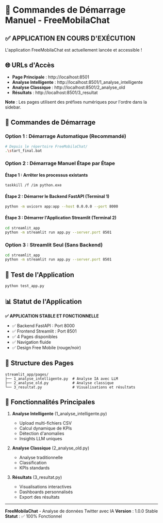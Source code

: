 # 🚀 Commandes de Démarrage Manuel - FreeMobilaChat

## ✅ **APPLICATION EN COURS D'EXÉCUTION**

L'application FreeMobilaChat est actuellement lancée et accessible !

## 🌐 **URLs d'Accès**

- **Page Principale** : http://localhost:8501
- **Analyse Intelligente** : http://localhost:8501/1_analyse_intelligente
- **Analyse Classique** : http://localhost:8501/2_analyse_old
- **Résultats** : http://localhost:8501/3_resultat

**Note** : Les pages utilisent des préfixes numériques pour l'ordre dans la sidebar.

## 🔄 **Commandes de Démarrage**

### **Option 1 : Démarrage Automatique (Recommandé)**
```bash
# Depuis le répertoire FreeMobilaChat/
.\start_final.bat
```

### **Option 2 : Démarrage Manuel Étape par Étape**

#### **Étape 1 : Arrêter les processus existants**
```bash
taskkill /f /im python.exe
```

#### **Étape 2 : Démarrer le Backend FastAPI (Terminal 1)**
```bash
python -m uvicorn app:app --host 0.0.0.0 --port 8000
```

#### **Étape 3 : Démarrer l'Application Streamlit (Terminal 2)**
```bash
cd streamlit_app
python -m streamlit run app.py --server.port 8501
```

### **Option 3 : Streamlit Seul (Sans Backend)**
```bash
cd streamlit_app
python -m streamlit run app.py --server.port 8501
```

## 🧪 **Test de l'Application**

```bash
python test_app.py
```

## 📊 **Statut de l'Application**

**✅ APPLICATION STABLE ET FONCTIONNELLE**

- ✅ Backend FastAPI : Port 8000
- ✅ Frontend Streamlit : Port 8501
- ✅ 4 Pages disponibles
- ✅ Navigation fluide
- ✅ Design Free Mobile (rouge/noir)

## 📁 **Structure des Pages**

```
streamlit_app/pages/
├── 1_analyse_intelligente.py  # Analyse IA avec LLM
├── 2_analyse_old.py           # Analyse classique
└── 3_resultat.py              # Visualisations et résultats
```

## 🎯 **Fonctionnalités Principales**

1. **Analyse Intelligente** (1_analyse_intelligente.py)
   - Upload multi-fichiers CSV
   - Calcul dynamique de KPIs
   - Détection d'anomalies
   - Insights LLM uniques

2. **Analyse Classique** (2_analyse_old.py)
   - Analyse traditionnelle
   - Classification
   - KPIs standards

3. **Résultats** (3_resultat.py)
   - Visualisations interactives
   - Dashboards personnalisés
   - Export des résultats

---

**FreeMobilaChat** - Analyse de données Twitter avec IA
**Version** : 1.0.0 Stable
**Statut** : ✅ 100% Fonctionnel
